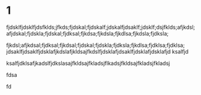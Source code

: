 # 1

fjdsklfjdsklfjdsfklds;jfkds;fjdskal;fjdskalf;jdskalfjdsaklf;jdsklf;dsjfklds;afjkdsl;afjdskal;fjdskla;fjdskal;fjdksal;fjkdsa;fjkdsla;fjkdlsa;fjkdsla;fjdksla;


fjkdsl;afjkdsal;fjdksal;fjkdsal;fjdskal;fjdskla;fjdksla;fjkdlsa;fjdklsa;fjdklsa;
jdsaklfjdsaklfjdsklafjkdslafjkldsajfkdslfjdsklafjdsaklfjdsklafjdsklafjd   ksalfjd

ksalfjdklsafjkadslfjdkslasajfkldsajfkladsjflkadsjfkldsajfkladsjfkladsj




fdsa





fd
